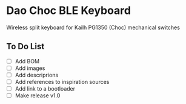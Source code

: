 # Dao Choc BLE Keyboard
Wireless split keyboard for Kailh PG1350 (Choc) mechanical switches

## To Do List
- [ ] Add BOM
- [ ] Add images
- [ ] Add descriprions
- [ ] Add references to inspiration sources
- [ ] Add link to a bootloader
- [ ] Make release v1.0
